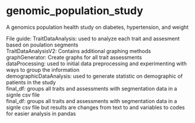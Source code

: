 # genomic_population_study
A genomics population health study on diabetes, hypertension, and weight

File guide:
TraitDataAnalysis: used to analyze each trait and assesment based on poulation segments<br />
TraitDataAnalysisV2: Contains additional graphing methods<br />
graphGenerator: Create graphs for all trait assessments<br />
dataProcessing: used to initial data preprocessing and experimenting with ways to group the information<br />
demographicDataAnalysis: used to generate statistic on demographic of patients in the study<br />
final_df: groups all traits and assessments with segmentation data in a signle csv file<br />
final_df: groups all traits and assessments with segmentation data in a signle csv file but results are changes from text to and variables to codes for easier analysis in pandas
